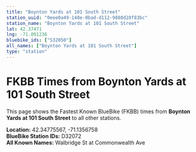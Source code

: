 ```yaml
---
title: "Boynton Yards at 101 South Street"
station_uuid: "0eee0a49-148e-0bad-d112-9888d28f83bc"
station_name: "Boynton Yards at 101 South Street"
lat: 42.37471
lng: -71.091236
bluebike_ids: ["S32050"]
all_names: ["Boynton Yards at 101 South Street"]
type: "station"
---
```


# FKBB Times from Boynton Yards at 101 South Street

This page shows the Fastest Known BlueBike (FKBB) times from **Boynton Yards at 101 South Street** to all other stations.

**Location:** 42.34775567, -71.1356758  
**BlueBike Station IDs:** D32072  
**All Known Names:** Walbridge St at Commonwealth Ave

